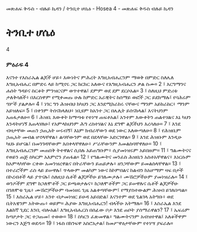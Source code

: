 ﻿
መጽሐፍ ቅዱስ - ብሉይ ኪዳን / ትንቢተ ሆሴዕ - Hosea 4 - መጽሐፍ ቅዱስ ብሉይ ኪዳን
# ትንቢተ ሆሴዕ
4
### ምዕራፍ 4
እናንተ የእስራኤል ልጆች ሆይ፥ እውነትና ምሕረት እግዚአብሔርንም ማወቅ በምድር ስለሌለ እግዚአብሔር በምድሩ ላይ ከሚኖሩ ጋር ክርክር አለውና የእግዚአብሔርን ቃል ስሙ።
2 ፤ እርግማንና ሐሰት ግዳይና ስርቆት ምንዝርናም ወጥተዋል፤ ደምም ወደ ደም ደርሶአል።
3 ፤ ስለዚህ ምድሪቱ ታለቅሳለች፥ በእርስዋም የሚቀመጡ ሁሉ ከምድር አራዊትና ከሰማይ ወፎች ጋር ይደክማሉ፤ የባሕሩም ዓሦች ያልቃሉ።
4 ፤ ነገር ግን ሕዝብህ ከካህን ጋር እንደሚከራከሩ ናቸውና ማንም አይከራከር፥ ማንም አይዝለፍ።
5 ፤ በቀንም ትሰናከላለህ፥ ነቢዩም ከአንተ ጋር በሌሊት ይሰናከላል፤ እናትህንም አጠፋታለሁ።
6 ፤ ሕዝቤ እውቀት ከማጣቱ የተነሣ ጠፍቶአል፤ አንተም እውቀትን ጠልተሃልና እኔ ካህን እንዳትሆነኝ እጠላሃለሁ፤ የአምላክህንም ሕግ ረስተሃልና እኔ ደግሞ ልጆችህን እረሳለሁ።
7 ፤ እንደ ብዛታቸው መጠን ኃጢአት ሠሩብኝ፤ እኔም ክብራቸውን ወደ ነውር እለውጣለሁ።
8 ፤ የሕዝቤም ኃጢአት መብል ሆኖላቸዋል፥ ልባቸውንም ወደ በደላቸው አድርገዋል።
9 ፤ እንደ ሕዝቡም እንዲሁ ካህኑ ይሆናል፤ በመንገዳቸውም እበቀላቸዋለሁ፥ ሥራቸውንም እመልስባቸዋለሁ።
10 ፤ እግዚአብሔርንም መጠበቅ ትተዋልና ሲበሉ አይጠግቡም፥ ሲያመነዝሩም አይበዙም።
11 ፤ ግልሙትናና የወይን ጠጅ ስካርም አእምሮን ያጠፋል።
12 ፤ የግልሙትና መንፈስ ሕዝቤን አስቶአቸዋልና፥ እነርሱም ከአምላካቸው ርቀው አመንዝረዋልና በትራቸውን ይጠይቃሉ፥ ዘንጋቸውም ይመልስላቸዋል።
13 ፤ በተራሮችም ራስ ላይ ይሠዋሉ፤ ጥላውም መልካም ነውና ከኮምበልና ከልብን ከአሆማም ዛፍ በታች በኮረብቶች ላይ ያጥናሉ፤ ስለዚህ ሴቶች ልጆቻችሁ ይገለሙታሉ፥ ሙሽሮቻችሁም ያመነዝራሉ።
14 ፤ ወንዶችም ደግሞ ከጋለሞቶች ጋር ይጫወታሉና፥ ከጋለሞቶችም ጋር ይሠዋሉና ሴቶች ልጆቻችሁ በገለሞቱ ጊዜ፥ ሙሽሮቻችሁም ባመነዘሩ ጊዜ አልቀጣቸውም፤ የማያስተውልም ሕዝብ ይገለበጣል።
15 ፤ እስራኤል ሆይ፥ አንተ ብታመነዝር ይሁዳ አይበድል፤ እናንተም ወደ ጌልገላ አትግቡ፥ ወደ ቤትአዌንም አትውጡ፥ ወይም። ሕያው እግዚአብሔርን! ብላችሁ አትማሉ።
16 ፤ እስራኤል እንደ እልከኛ ጊደር እንቢ ብሎአል፤ እግዚአብሔርስ በሰፊው ቦታ እንደ ጠቦት ያሰማራዋልን?
17 ፤ ኤፍሬም ከጣዖታት ጋር ተጋጠመ፤ ተወው።
18 ፤ ስካርን ፈጽመዋል፥ ግልሙትናንም አብዝተዋል፤ አለቆችዋም ነውርን እጅግ ወደዱ።
19 ፤ ነፋስ በክንፍዋ አስሮአታል፤ ከመሥዋዕታቸውም የተነሣ ያፍራሉ። 
